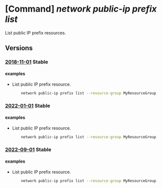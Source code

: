 # [Command] _network public-ip prefix list_

List public IP prefix resources.

## Versions

### [2018-11-01](/Resources/mgmt-plane/L3N1YnNjcmlwdGlvbnMve30vcHJvdmlkZXJzL21pY3Jvc29mdC5uZXR3b3JrL3B1YmxpY2lwcHJlZml4ZXM=/2018-11-01.xml) **Stable**

<!-- mgmt-plane /subscriptions/{}/providers/microsoft.network/publicipprefixes 2018-11-01 -->
<!-- mgmt-plane /subscriptions/{}/resourcegroups/{}/providers/microsoft.network/publicipprefixes 2018-11-01 -->

#### examples

- List public IP prefix resource.
    ```bash
        network public-ip prefix list --resource-group MyResourceGroup
    ```

### [2022-01-01](/Resources/mgmt-plane/L3N1YnNjcmlwdGlvbnMve30vcHJvdmlkZXJzL21pY3Jvc29mdC5uZXR3b3JrL3B1YmxpY2lwcHJlZml4ZXM=/2022-01-01.xml) **Stable**

<!-- mgmt-plane /subscriptions/{}/providers/microsoft.network/publicipprefixes 2022-01-01 -->
<!-- mgmt-plane /subscriptions/{}/resourcegroups/{}/providers/microsoft.network/publicipprefixes 2022-01-01 -->

#### examples

- List public IP prefix resource.
    ```bash
        network public-ip prefix list --resource-group MyResourceGroup
    ```

### [2022-09-01](/Resources/mgmt-plane/L3N1YnNjcmlwdGlvbnMve30vcHJvdmlkZXJzL21pY3Jvc29mdC5uZXR3b3JrL3B1YmxpY2lwcHJlZml4ZXM=/2022-09-01.xml) **Stable**

<!-- mgmt-plane /subscriptions/{}/providers/microsoft.network/publicipprefixes 2022-09-01 -->
<!-- mgmt-plane /subscriptions/{}/resourcegroups/{}/providers/microsoft.network/publicipprefixes 2022-09-01 -->

#### examples

- List public IP prefix resource.
    ```bash
        network public-ip prefix list --resource-group MyResourceGroup
    ```
